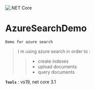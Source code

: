 ![.NET Core](https://github.com/aimenux/AzureSearchDemo/workflows/.NET%20Core/badge.svg)
# AzureSearchDemo
```
Demo for azure search
```

> I m using azure search in order to :
>> - create indexes
>> - upload documents
>> - query documents

**`Tools`** : vs19, net core 3.1